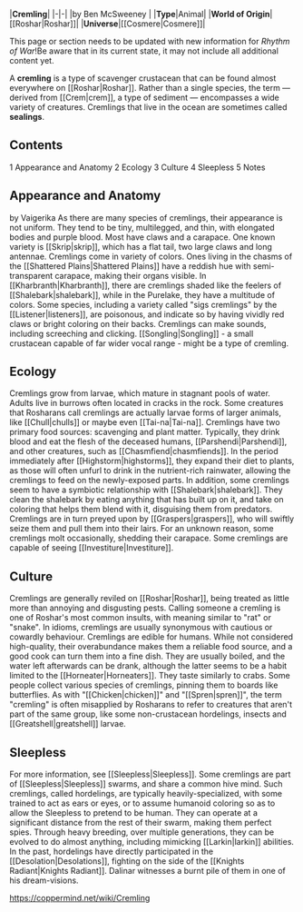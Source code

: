 |**Cremling**|
|-|-|
|by  Ben McSweeney |
|**Type**|Animal|
|**World of Origin**|[[Roshar\|Roshar]]|
|**Universe**|[[Cosmere\|Cosmere]]|

This page or section needs to be updated with new information for *Rhythm of War*!Be aware that in its current state, it may not include all additional content yet.

A **cremling** is a type of scavenger crustacean that can be found almost everywhere on [[Roshar\|Roshar]]. Rather than a single species, the term — derived from [[Crem\|crem]], a type of sediment — encompasses a wide variety of creatures. Cremlings that live in the ocean are sometimes called **sealings**.

## Contents

1 Appearance and Anatomy
2 Ecology
3 Culture
4 Sleepless
5 Notes


## Appearance and Anatomy
 by  Vaigerika 
As there are many species of cremlings, their appearance is not uniform. They tend to be tiny, multilegged, and thin, with elongated bodies and purple blood. Most have claws and a carapace. One known variety is [[Skrip\|skrip]], which has a flat tail, two large claws and long antennae.
Cremlings come in variety of colors. Ones living in the chasms of the [[Shattered Plains\|Shattered Plains]] have a reddish hue with semi-transparent carapace, making their organs visible. In [[Kharbranth\|Kharbranth]], there are cremlings shaded like the feelers of [[Shalebark\|shalebark]], while in the Purelake, they have a multitude of colors. Some species, including a variety called "sigs cremlings" by the [[Listener\|listeners]], are poisonous, and indicate so by having vividly red claws or bright coloring on their backs.
Cremlings can make sounds, including screeching and clicking. [[Songling\|Songling]] - a small crustacean capable of far wider vocal range - might be a type of cremling.

## Ecology
Cremlings grow from larvae, which mature in stagnant pools of water. Adults live in burrows often located in cracks in the rock. Some creatures that Rosharans call cremlings are actually larvae forms of larger animals, like [[Chull\|chulls]] or maybe even [[Tai-na\|Tai-na]].
Cremlings have two primary food sources: scavenging and plant matter. Typically, they drink blood and eat the flesh of the deceased humans, [[Parshendi\|Parshendi]], and other creatures, such as [[Chasmfiend\|chasmfiends]]. In the period immediately after [[Highstorm\|highstorms]], they expand their diet to plants, as those will often unfurl to drink in the nutrient-rich rainwater, allowing the cremlings to feed on the newly-exposed parts. In addition, some cremlings seem to have a symbiotic relationship with [[Shalebark\|shalebark]]. They clean the shalebark by eating anything that has built up on it, and take on coloring that helps them blend with it, disguising them from predators.
Cremlings are in turn preyed upon by [[Graspers\|graspers]], who will swiftly seize them and pull them into their lairs.
For an unknown reason, some cremlings molt occasionally, shedding their carapace. Some cremlings are capable of seeing [[Investiture\|Investiture]].

## Culture
Cremlings are generally reviled on [[Roshar\|Roshar]], being treated as little more than annoying and disgusting pests. Calling someone a cremling is one of Roshar's most common insults, with meaning similar to "rat" or "snake". In idioms, cremlings are usually synonymous with cautious or cowardly behaviour.
Cremlings are edible for humans. While not considered high-quality, their overabundance makes them a reliable food source, and a good cook can turn them into a fine dish. They are usually boiled, and the water left afterwards can be drank, although the latter seems to be a habit limited to the [[Horneater\|Horneaters]]. They taste similarly to crabs.
Some people collect various species of cremlings, pinning them to boards like butterflies.
As with "[[Chicken\|chicken]]" and "[[Spren\|spren]]", the term "cremling" is often misapplied by Rosharans to refer to creatures that aren't part of the same group, like some non-crustacean hordelings, insects and [[Greatshell\|greatshell]] larvae.

## Sleepless
For more information, see [[Sleepless\|Sleepless]].
Some cremlings are part of [[Sleepless\|Sleepless]] swarms, and share a common hive mind. Such cremlings, called hordelings, are typically heavily-specialized, with some trained to act as ears or eyes, or to assume humanoid coloring so as to allow the Sleepless to pretend to be human. They can operate at a significant distance from the rest of their swarm, making them perfect spies. Through heavy breeding, over multiple generations, they can be evolved to do almost anything, including mimicking [[Larkin\|larkin]] abilities.
In the past, hordelings have directly participated in the [[Desolation\|Desolations]], fighting on the side of the [[Knights Radiant\|Knights Radiant]]. Dalinar witnesses a burnt pile of them in one of his dream-visions.



https://coppermind.net/wiki/Cremling